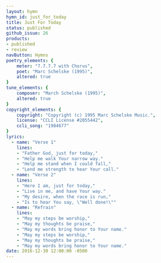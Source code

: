 ```yaml
---
layout: hymn
hymn_id: just_for_today
title: Just For Today
status: published
github_issue: 26
products:
- published
- review
navButton: Hymns
poetry_elements: {
    meter: "7.7.7.7 with Chorus",
    poet: "Marc Schelske (1995)",
    altered: true
}
tune_elements: {
    composer: "March Schelske (1995)",
    altered: true
}
copyright_elements: {
    copyright: "Copyright (c) 1995 Marc Schelske Music.",
    license: "CCLI License #2055442",
    ccli_song: "1984677"
}
lyrics:
  - name: "Verse 1"
    lines:
    - "Father God, just for today,"
    - "Help me walk Your narrow way."
    - "Help me stand when I could fall,"
    - "Lend me strength to hear Your call."
  - name: "Verse 2"
    lines:
    - "Here I am, just for today,"
    - "Live in me, and have Your way."
    - "My desire, when the race is run,"
    - "Is to hear You say, \"Well done!\""
  - name: "Refrain"
    lines:
    - "May my steps be worship,"
    - "May my thoughts be praise,"
    - "May my words bring honor to Your name."
    - "May my steps be worship,"
    - "May my thoughts be praise,"
    - "May my words bring honor to Your name."
date: 2016-12-30 12:00:00 -0500
---
```

